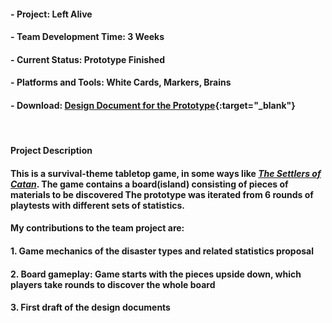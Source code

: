 #### - __Project__: Left Alive

#### - __Team Development Time__: 3 Weeks

#### - __Current Status__: Prototype Finished

#### - __Platforms and Tools__: White Cards, Markers, Brains

#### - __Download__: [Design Document for the Prototype]({{site.baseurl}}/downloads/left_alive_prototype.pdf){:target="_blank"}

<br>

#### __Project Description__

#### This is a survival-theme tabletop game, in some ways like [_The Settlers of Catan_](https://www.youtube.com/watch?v=cPhX_1RiwEg). The game contains a board(island) consisting of pieces of materials to be discovered The prototype was iterated from 6 rounds of playtests with different sets of statistics.

#### My contributions to the team project are:

#### 1. Game mechanics of the disaster types and related statistics proposal

#### 2. Board gameplay: Game starts with the pieces upside down, which players take rounds to discover the whole board

#### 3. First draft of the design documents